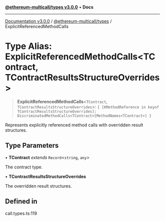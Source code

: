 [**@ethereum-multicall/types v3.0.0**](../README.md) • **Docs**

***

[Documentation v3.0.0](../../../packages.md) / [@ethereum-multicall/types](../README.md) / ExplicitReferencedMethodCalls

# Type Alias: ExplicitReferencedMethodCalls\<TContract, TContractResultsStructureOverrides\>

> **ExplicitReferencedMethodCalls**\<`TContract`, `TContractResultsStructureOverrides`\>: `{ [KMethodReference in keyof TContractResultsStructureOverrides]: DiscriminatedMethodCalls<TContract>[MethodNames<TContract>] }`

Represents explicitly referenced method calls with overridden result structures.

## Type Parameters

• **TContract** *extends* `Record`\<`string`, `any`\>

The contract type.

• **TContractResultsStructureOverrides**

The overridden result structures.

## Defined in

call.types.ts:119
